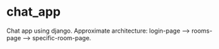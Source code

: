 # chat_app
Chat app using django. Approximate architecture: login-page --> rooms-page --> specific-room-page.
